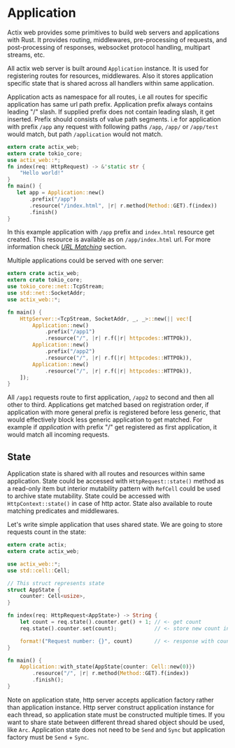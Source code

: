 # Application

Actix web provides some primitives to build web servers and applications with Rust.
It provides routing, middlewares, pre-processing of requests, and post-processing of responses,
websocket protocol handling, multipart streams, etc.

All actix web server is built around `Application` instance.
It is used for registering routes for resources, middlewares.
Also it stores application specific state that is shared across all handlers
within same application.

Application acts as namespace for all routes, i.e all routes for specific application
has same url path prefix. Application prefix always contains leading "/" slash. 
If supplied prefix does not contain leading slash, it get inserted. 
Prefix should consists of value path segments. i.e for application with prefix `/app` 
any request with following paths `/app`, `/app/` or `/app/test` would match,
but path `/application` would not match.

```rust
extern crate actix_web;
extern crate tokio_core;
use actix_web::*;
fn index(req: HttpRequest) -> &'static str {
    "Hello world!"
}
fn main() {
   let app = Application::new()
       .prefix("/app")
       .resource("/index.html", |r| r.method(Method::GET).f(index))
       .finish()
}
```

In this example application with `/app` prefix and `index.html` resource
get created. This resource is available as on `/app/index.html` url.
For more information check 
[*URL Matching*](./qs_5.html#using-a-application-prefix-to-compose-applications) section.

Multiple applications could be served with one server:

```rust
extern crate actix_web;
extern crate tokio_core;
use tokio_core::net::TcpStream;
use std::net::SocketAddr;
use actix_web::*;

fn main() {
    HttpServer::<TcpStream, SocketAddr, _, _>::new(|| vec![
        Application::new()
            .prefix("/app1")
            .resource("/", |r| r.f(|r| httpcodes::HTTPOk)),
        Application::new()
            .prefix("/app2")
            .resource("/", |r| r.f(|r| httpcodes::HTTPOk)),
        Application::new()
            .resource("/", |r| r.f(|r| httpcodes::HTTPOk)),
    ]);
}
```

All `/app1` requests route to first application, `/app2` to second and then all other to third.
Applications get matched based on registration order, if application with more general
prefix is registered before less generic, that would effectively block less generic
application to get matched. For example if *application* with prefix "/" get registered
as first application, it would match all incoming requests.

## State

Application state is shared with all routes and resources within same application.
State could be accessed with `HttpRequest::state()` method as a read-only item
but interior mutability pattern with `RefCell` could be used to archive state mutability.
State could be accessed with `HttpContext::state()` in case of http actor.
State also available to route matching predicates and middlewares.

Let's write simple application that uses shared state. We are going to store requests count
in the state:

```rust
extern crate actix;
extern crate actix_web;

use actix_web::*;
use std::cell::Cell;

// This struct represents state
struct AppState {
    counter: Cell<usize>,
}

fn index(req: HttpRequest<AppState>) -> String {
    let count = req.state().counter.get() + 1; // <- get count
    req.state().counter.set(count);            // <- store new count in state

    format!("Request number: {}", count)       // <- response with count
}

fn main() {
    Application::with_state(AppState{counter: Cell::new(0)})
        .resource("/", |r| r.method(Method::GET).f(index))
        .finish();
}
```

Note on application state, http server accepts application factory rather than application
instance. Http server construct application instance for each thread, so application state
must be constructed multiple times. If you want to share state between different thread
shared object should be used, like `Arc`. Application state does not need to be `Send` and `Sync`
but application factory must be `Send` + `Sync`.
